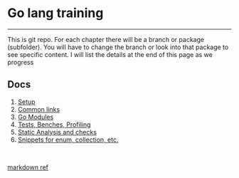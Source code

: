 # Go lang training 
---
This is git repo.
For each chapter there will be a branch or package (subfolder). You will have to change the branch or look into that package to see specific content.
I will list the details at the end of this page as we progress
<br/>
## Docs
 1. [Setup](docs/setup.md)
 2. [Common links](docs/links.md)
 3. [Go Modules](docs/gomodules.md)
 4. [Tests, Benches, Profiling](docs/testsandprofiling.md)
 5. [Static Analysis and checks](docs/staticanalysisandchecks.md)
 6. [Snippets for enum, collection, etc.](docs/snippets.md)


 <br/>

 
[markdown ref](https://www.markdownguide.org/cheat-sheet)
